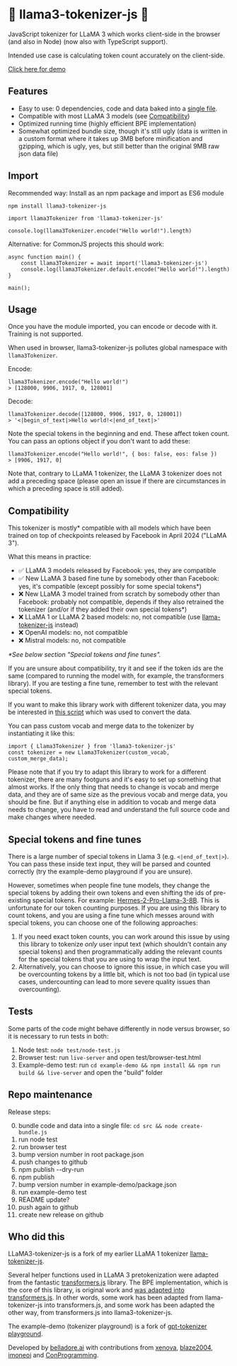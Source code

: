 # 🦙 llama3-tokenizer-js 🦙

JavaScript tokenizer for LLaMA 3 which works client-side in the browser (and also in Node) (now also with TypeScript support).

Intended use case is calculating token count accurately on the client-side.

<a href="https://belladoreai.github.io/llama3-tokenizer-js/example-demo/build/">Click here for demo</a>

## Features

- Easy to use: 0 dependencies, code and data baked into a [single file](bundle/llama3-tokenizer-with-baked-data.js).
- Compatible with most LLaMA 3 models (see [Compatibility](#compatibility))
- Optimized running time (highly efficient BPE implementation)
- Somewhat optimized bundle size, though it's still ugly (data is written in a custom format where it takes up 3MB before minification and gzipping, which is ugly, yes, but still better than the original 9MB raw json data file)

## Import

Recommended way: Install as an npm package and import as ES6 module

```
npm install llama3-tokenizer-js
```

```
import llama3Tokenizer from 'llama3-tokenizer-js'

console.log(llama3Tokenizer.encode("Hello world!").length)
```

Alternative: for CommonJS projects this should work:

```
async function main() {
    const llama3Tokenizer = await import('llama3-tokenizer-js')
    console.log(llama3Tokenizer.default.encode("Hello world!").length)
}

main();
```

## Usage

Once you have the module imported, you can encode or decode with it. Training is not supported.

When used in browser, llama3-tokenizer-js pollutes global namespace with `llama3Tokenizer`.

Encode:

```
llama3Tokenizer.encode("Hello world!")
> [128000, 9906, 1917, 0, 128001]
```

Decode:

```
llama3Tokenizer.decode([128000, 9906, 1917, 0, 128001])
> '<|begin_of_text|>Hello world!<|end_of_text|>'
```

Note the special tokens in the beginning and end. These affect token count. You can pass an options object if you don't want to add these:

```
llama3Tokenizer.encode("Hello world!", { bos: false, eos: false })
> [9906, 1917, 0]
```

Note that, contrary to LLaMA 1 tokenizer, the LLaMA 3 tokenizer does not add a preceding space (please open an issue if there are circumstances in which a preceding space is still added).

## Compatibility

This tokenizer is mostly* compatible with all models which have been trained on top of checkpoints released by Facebook in April 2024 ("LLaMA 3").

What this means in practice:
- ✅ LLaMA 3 models released by Facebook: yes, they are compatible
- ✅ New LLaMA 3 based fine tune by somebody other than Facebook: yes, it's compatible (except possibly for some special tokens*)
- ❌ New LLaMA 3 model trained from scratch by somebody other than Facebook: probably not compatible, depends if they also retrained the tokenizer (and/or if they added their own special tokens*)
- ❌ LLaMA 1 or LLaMA 2 based models: no, not compatible (use [llama-tokenizer-js](https://github.com/belladoreai/llama-tokenizer-js) instead)
- ❌ OpenAI models: no, not compatible
- ❌ Mistral models: no, not compatible

_*See below section "Special tokens and fine tunes"._

If you are unsure about compatibility, try it and see if the token ids are the same (compared to running the model with, for example, the transformers library). If you are testing a fine tune, remember to test with the relevant special tokens.

If you want to make this library work with different tokenizer data, you may be interested in [this script](src/data-conversion.py) which was used to convert the data.

You can pass custom vocab and merge data to the tokenizer by instantiating it like this:

```
import { Llama3Tokenizer } from 'llama3-tokenizer-js'
const tokenizer = new Llama3Tokenizer(custom_vocab, custom_merge_data);
```

Please note that if you try to adapt this library to work for a different tokenizer, there are many footguns and it's easy to set up something that almost works. If the only thing that needs to change is vocab and merge data, and they are of same size as the previous vocab and merge data, you should be fine. But if anything else in addition to vocab and merge data needs to change, you have to read and understand the full source code and make changes where needed.

## Special tokens and fine tunes

There is a large number of special tokens in Llama 3 (e.g. `<|end_of_text|>`). You can pass these inside text input, they will be parsed and counted correctly (try the example-demo playground if you are unsure).

However, sometimes when people fine tune models, they change the special tokens by adding their own tokens and even shifting the ids of pre-existing special tokens. For example: [Hermes-2-Pro-Llama-3-8B](https://huggingface.co/NousResearch/Hermes-2-Pro-Llama-3-8B/blob/main/tokenizer_config.json). This is unfortunate for our token counting purposes. If you are using this library to count tokens, and you are using a fine tune which messes around with special tokens, you can choose one of the following approaches:

1) If you need exact token counts, you can work around this issue by using this library to tokenize _only_ user input text (which shouldn't contain any special tokens) and then programmatically adding the relevant counts for the special tokens that you are using to wrap the input text.
2) Alternatively, you can choose to ignore this issue, in which case you will be overcounting tokens by a little bit, which is not too bad (in typical use cases, undercounting can lead to more severe quality issues than overcounting).

## Tests

Some parts of the code might behave differently in node versus browser, so it is necessary to run tests in both:

1. Node test: `node test/node-test.js`
2. Browser test: run `live-server` and open test/browser-test.html
4. Example-demo test: run `cd example-demo && npm install && npm run build && live-server` and open the "build" folder

## Repo maintenance

Release steps:

0. bundle code and data into a single file: `cd src && node create-bundle.js`
1. run node test
2. run browser test
3. bump version number in root package.json
4. push changes to github
5. npm publish --dry-run
6. npm publish
7. bump version number in example-demo/package.json
10. run example-demo test
11. README update?
12. push again to github
13. create new release on github

## Who did this

LLaMA3-tokenizer-js is a fork of my earlier LLaMA 1 tokenizer [llama-tokenizer-js](https://github.com/belladoreai/llama-tokenizer-js).

Several helper functions used in LLaMA 3 pretokenization were adapted from the fantastic [transformers.js](https://github.com/xenova/transformers.js) library. The BPE implementation, which is the core of this library, is original work and [was adapted into transformers.js](https://github.com/belladoreai/llama-tokenizer-js/issues/9). In other words, some work has been adapted from llama-tokenizer-js into transformers.js, and some work has been adapted the other way, from transformers.js into llama3-tokenizer-js.

The example-demo (tokenizer playground) is a fork of [gpt-tokenizer playground](https://github.com/niieani/gpt-tokenizer).

Developed by [belladore.ai](https://belladore.ai) with contributions from [xenova](https://github.com/xenova), [blaze2004](https://github.com/blaze2004), [imoneoi](https://github.com/imoneoi) and [ConProgramming](https://github.com/ConProgramming).